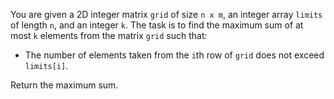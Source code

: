 You are given a 2D integer matrix `grid` of size `n x m`, an integer array `limits` of length `n`, and an integer `k`. The task is to find the maximum sum of at most `k` elements from the matrix `grid` such that:

- The number of elements taken from the `i`th row of `grid` does not exceed `limits[i]`.

Return the maximum sum.